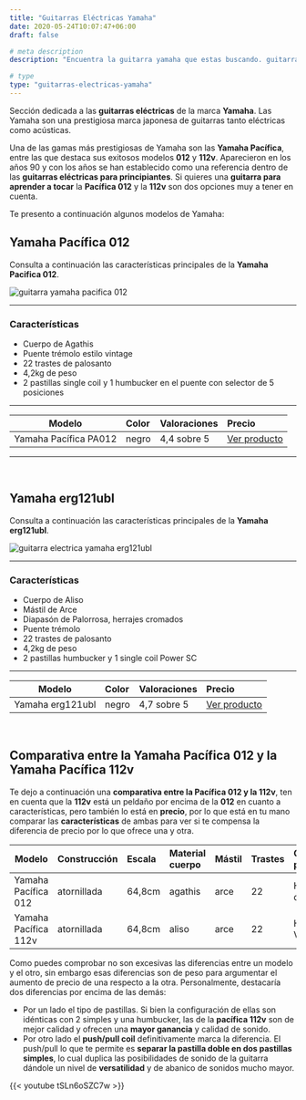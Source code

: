 ```yaml
---
title: "Guitarras Eléctricas Yamaha"
date: 2020-05-24T10:07:47+06:00
draft: false

# meta description
description: "Encuentra la guitarra yamaha que estas buscando. guitarras electricas yamaha pacifica 112v y 012"

# type
type: "guitarras-electricas-yamaha"
---
```


Sección dedicada a las **guitarras eléctricas** de la marca **Yamaha**. Las Yamaha son una prestigiosa marca japonesa de guitarras tanto eléctricas como acústicas. 

Una de las gamas más prestigiosas de Yamaha son las **Yamaha Pacífica**, entre las que destaca sus exitosos modelos **012** y **112v**. Aparecieron en los años 90 y con los años se han establecido como una referencia dentro de las **guitarras eléctricas para principiantes**. Si quieres una **guitarra para aprender a tocar** la **Pacífica 012** y la **112v** son dos opciones muy a tener en cuenta.

Te presento a continuación algunos modelos de Yamaha:



## Yamaha Pacífica 012

Consulta a continuación las características principales de la **Yamaha Pacifica 012**.

![guitarra yamaha pacifica 012](../../images/post/yamaha_pacifica_012_opt.jpg)

<hr>

### Características

* Cuerpo de Agathis
* Puente trémolo estilo vintage
* 22 trastes de palosanto
* 4,2kg de peso
* 2 pastillas single coil y 1 humbucker en el puente con selector de 5 posiciones

<hr>

| Modelo        | Color    | Valoraciones | Precio |      
| ------------- |:-------------|:-------------|:-------------
| Yamaha Pacífica PA012	   	   | negro | 4,4 sobre 5 | [Ver producto](https://amzn.to/3bLizRn)	

<hr>

&nbsp;

## Yamaha erg121ubl

Consulta a continuación las características principales de la **Yamaha erg121ubl**.

![guitarra electrica yamaha erg121ubl](../../images/post/yamaha-erg121ubl.png)

<hr>

### Características

* Cuerpo de Aliso 
* Mástil de Arce
* Diapasón de Palorrosa, herrajes cromados
* Puente trémolo
* 22 trastes de palosanto
* 4,2kg de peso
* 2 pastillas humbucker y 1 single coil Power SC

<hr>

| Modelo        | Color    | Valoraciones | Precio |      
| ------------- |:-------------|:-------------|:-------------
| Yamaha erg121ubl	   	   | negro | 4,7 sobre 5 | [Ver producto](https://amzn.to/3gcVbjj)

&nbsp;

## Comparativa entre la Yamaha Pacífica 012 y la Yamaha Pacífica 112v

Te dejo a continuación una **comparativa entre la Pacífica 012 y la 112v**, ten en cuenta que la **112v** está un peldaño por encima de la **012** en cuanto a características, pero también lo está en **precio**, por lo que está en tu mano comparar las **características** de ambas para ver si te compensa la diferencia de precio por lo que ofrece una y otra.

| Modelo        | Construcción    | Escala | Material cuerpo | Mástil | Trastes | Configuración pastillas | Push/Pull coil | Precio   
| ------------- |:-------------|:-------------|:-------------|:-------------|:-------------|:-------------|:-------------|:-------------
| Yamaha Pacífica 012	   	   | atornillada | 64,8cm | agathis | arce | 22 | H-S-S ceramic | No | [Consultar](https://amzn.to/3bLizRn)
| Yamaha Pacífica 112v	   	   | atornillada | 64,8cm | aliso | arce | 22 | H-S-S alnico V| Sí | 250€

Como puedes comprobar no son excesivas las diferencias entre un modelo y el otro, sin embargo esas diferencias son de peso para argumentar el aumento de precio de una respecto a la otra. Personalmente, destacaría dos diferencias por encima de las demás:

* Por un lado el tipo de pastillas. Si bien la configuración de ellas son idénticas con 2 simples y una humbucker, las de la **pacífica 112v** son de mejor calidad y ofrecen una **mayor ganancia** y calidad de sonido.
* Por otro lado el **push/pull coil** definitivamente marca la diferencia. El push/pull lo que te permite es **separar la pastilla doble en dos pastillas simples**, lo cual duplica las posibilidades de sonido de la guitarra dándole un nivel de **versatilidad** y de abanico de sonidos mucho mayor.

{{< youtube tSLn6oSZC7w >}}